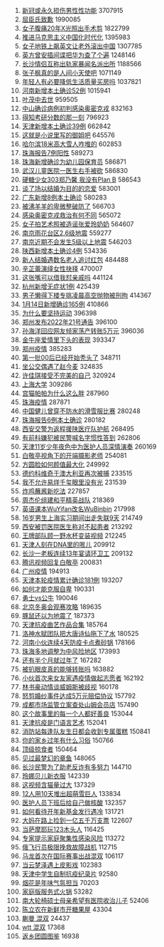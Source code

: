 1. [新冠或永久损伤男性性功能](https://s.weibo.com//weibo?q=%23%E6%96%B0%E5%86%A0%E6%88%96%E6%B0%B8%E4%B9%85%E6%8D%9F%E4%BC%A4%E7%94%B7%E6%80%A7%E6%80%A7%E5%8A%9F%E8%83%BD%23&Refer=top) 3707915
2. [屈臣氏致歉](https://s.weibo.com//weibo?q=%23%E5%B1%88%E8%87%A3%E6%B0%8F%E8%87%B4%E6%AD%89%23&Refer=top) 1990085
3. [女子腹痛20年X光照出手术剪](https://s.weibo.com//weibo?q=%23%E5%A5%B3%E5%AD%90%E8%85%B9%E7%97%9B20%E5%B9%B4X%E5%85%89%E7%85%A7%E5%87%BA%E6%89%8B%E6%9C%AF%E5%89%AA%23&Refer=top) 1822799
4. [推进马克思主义中国化时代化](https://s.weibo.com//weibo?q=%23%E6%8E%A8%E8%BF%9B%E9%A9%AC%E5%85%8B%E6%80%9D%E4%B8%BB%E4%B9%89%E4%B8%AD%E5%9B%BD%E5%8C%96%E6%97%B6%E4%BB%A3%E5%8C%96%23&Refer=top) 1395983
5. [女子地铁上飙英文让老外滚出中国](https://s.weibo.com//weibo?q=%23%E5%A5%B3%E5%AD%90%E5%9C%B0%E9%93%81%E4%B8%8A%E9%A3%99%E8%8B%B1%E6%96%87%E8%AE%A9%E8%80%81%E5%A4%96%E6%BB%9A%E5%87%BA%E4%B8%AD%E5%9B%BD%23&Refer=top) 1307785
6. [英方曾安插间谍把华为查了个遍](https://s.weibo.com//weibo?q=%23%E8%8B%B1%E6%96%B9%E6%9B%BE%E5%AE%89%E6%8F%92%E9%97%B4%E8%B0%8D%E6%8A%8A%E5%8D%8E%E4%B8%BA%E6%9F%A5%E4%BA%86%E4%B8%AA%E9%81%8D%23&Refer=top) 1248146
7. [长沙情侣互称出轨家暴闻名派出所](https://s.weibo.com//weibo?q=%23%E9%95%BF%E6%B2%99%E6%83%85%E4%BE%A3%E4%BA%92%E7%A7%B0%E5%87%BA%E8%BD%A8%E5%AE%B6%E6%9A%B4%E9%97%BB%E5%90%8D%E6%B4%BE%E5%87%BA%E6%89%80%23&Refer=top) 1188566
8. [张子枫真的是人间小天使吧](https://s.weibo.com//weibo?q=%23%E5%BC%A0%E5%AD%90%E6%9E%AB%E7%9C%9F%E7%9A%84%E6%98%AF%E4%BA%BA%E9%97%B4%E5%B0%8F%E5%A4%A9%E4%BD%BF%E5%90%A7%23&Refer=top) 1071149
9. [年轻人有必要降低生活质量买房吗](https://s.weibo.com//weibo?q=%23%E5%B9%B4%E8%BD%BB%E4%BA%BA%E6%9C%89%E5%BF%85%E8%A6%81%E9%99%8D%E4%BD%8E%E7%94%9F%E6%B4%BB%E8%B4%A8%E9%87%8F%E4%B9%B0%E6%88%BF%E5%90%97%23&Refer=top) 1037821
10. [河南新增本土确诊52例](https://s.weibo.com//weibo?q=%23%E6%B2%B3%E5%8D%97%E6%96%B0%E5%A2%9E%E6%9C%AC%E5%9C%9F%E7%A1%AE%E8%AF%8A52%E4%BE%8B%23&Refer=top) 1015941
11. [叶茂中去世](https://s.weibo.com//weibo?q=%23%E5%8F%B6%E8%8C%82%E4%B8%AD%E5%8E%BB%E4%B8%96%23&Refer=top) 959505
12. [中山确诊病例初判感染奥密克戎](https://s.weibo.com//weibo?q=%23%E4%B8%AD%E5%B1%B1%E7%A1%AE%E8%AF%8A%E7%97%85%E4%BE%8B%E5%88%9D%E5%88%A4%E6%84%9F%E6%9F%93%E5%A5%A5%E5%AF%86%E5%85%8B%E6%88%8E%23&Refer=top) 832163
13. [得知考研分数的那一刻](https://s.weibo.com//weibo?q=%23%E5%BE%97%E7%9F%A5%E8%80%83%E7%A0%94%E5%88%86%E6%95%B0%E7%9A%84%E9%82%A3%E4%B8%80%E5%88%BB%23&Refer=top) 796923
14. [天津新增本土确诊39例](https://s.weibo.com//weibo?q=%23%E5%A4%A9%E6%B4%A5%E6%96%B0%E5%A2%9E%E6%9C%AC%E5%9C%9F%E7%A1%AE%E8%AF%8A39%E4%BE%8B%23&Refer=top) 662842
15. [这就是小说里写的御姐吧](https://s.weibo.com//weibo?q=%23%E8%BF%99%E5%B0%B1%E6%98%AF%E5%B0%8F%E8%AF%B4%E9%87%8C%E5%86%99%E7%9A%84%E5%BE%A1%E5%A7%90%E5%90%A7%23&Refer=top) 645576
16. [哈尔滨18米高大雪人咋堆的](https://s.weibo.com//weibo?q=%23%E5%93%88%E5%B0%94%E6%BB%A818%E7%B1%B3%E9%AB%98%E5%A4%A7%E9%9B%AA%E4%BA%BA%E5%92%8B%E5%A0%86%E7%9A%84%23&Refer=top) 602853
17. [珠海报告7例阳性](https://s.weibo.com//weibo?q=%23%E7%8F%A0%E6%B5%B7%E6%8A%A5%E5%91%8A7%E4%BE%8B%E9%98%B3%E6%80%A7%23&Refer=top) 589273
18. [珠海新增确诊为幼儿园保育员](https://s.weibo.com//weibo?q=%23%E7%8F%A0%E6%B5%B7%E6%96%B0%E5%A2%9E%E7%A1%AE%E8%AF%8A%E4%B8%BA%E5%B9%BC%E5%84%BF%E5%9B%AD%E4%BF%9D%E8%82%B2%E5%91%98%23&Refer=top) 586871
19. [武汉儿童医院一医生右手被砍](https://s.weibo.com//weibo?q=%23%E6%AD%A6%E6%B1%89%E5%84%BF%E7%AB%A5%E5%8C%BB%E9%99%A2%E4%B8%80%E5%8C%BB%E7%94%9F%E5%8F%B3%E6%89%8B%E8%A2%AB%E7%A0%8D%23&Refer=top) 586830
20. [硬糖少女303郑乃馨 我没有Plan B](https://s.weibo.com//weibo?q=%E7%A1%AC%E7%B3%96%E5%B0%91%E5%A5%B3303%E9%83%91%E4%B9%83%E9%A6%A8%20%E6%88%91%E6%B2%A1%E6%9C%89Plan%20B&Refer=top) 586543
21. [谈了场以结婚为目的的恋爱](https://s.weibo.com//weibo?q=%23%E8%B0%88%E4%BA%86%E5%9C%BA%E4%BB%A5%E7%BB%93%E5%A9%9A%E4%B8%BA%E7%9B%AE%E7%9A%84%E7%9A%84%E6%81%8B%E7%88%B1%23&Refer=top) 583001
22. [广东新增8例本土确诊](https://s.weibo.com//weibo?q=%23%E5%B9%BF%E4%B8%9C%E6%96%B0%E5%A2%9E8%E4%BE%8B%E6%9C%AC%E5%9C%9F%E7%A1%AE%E8%AF%8A%23&Refer=top) 580283
23. [被沸羊羊的卑微整破防了](https://s.weibo.com//weibo?q=%23%E8%A2%AB%E6%B2%B8%E7%BE%8A%E7%BE%8A%E7%9A%84%E5%8D%91%E5%BE%AE%E6%95%B4%E7%A0%B4%E9%98%B2%E4%BA%86%23&Refer=top) 566703
24. [感染奥密克戎救治有何不同](https://s.weibo.com//weibo?q=%23%E6%84%9F%E6%9F%93%E5%A5%A5%E5%AF%86%E5%85%8B%E6%88%8E%E6%95%91%E6%B2%BB%E6%9C%89%E4%BD%95%E4%B8%8D%E5%90%8C%23&Refer=top) 565072
25. [女子拍艺术照被造谣张爱玲奶奶](https://s.weibo.com//weibo?q=%23%E5%A5%B3%E5%AD%90%E6%8B%8D%E8%89%BA%E6%9C%AF%E7%85%A7%E8%A2%AB%E9%80%A0%E8%B0%A3%E5%BC%A0%E7%88%B1%E7%8E%B2%E5%A5%B6%E5%A5%B6%23&Refer=top) 564607
26. [南京雨花台区2.6级地震](https://s.weibo.com//weibo?q=%23%E5%8D%97%E4%BA%AC%E9%9B%A8%E8%8A%B1%E5%8F%B0%E5%8C%BA2.6%E7%BA%A7%E5%9C%B0%E9%9C%87%23&Refer=top) 559277
27. [南京近期不会发生5级以上地震](https://s.weibo.com//weibo?q=%23%E5%8D%97%E4%BA%AC%E8%BF%91%E6%9C%9F%E4%B8%8D%E4%BC%9A%E5%8F%91%E7%94%9F5%E7%BA%A7%E4%BB%A5%E4%B8%8A%E5%9C%B0%E9%9C%87%23&Refer=top) 546203
28. [陕西新增本土确诊4例](https://s.weibo.com//weibo?q=%23%E9%99%95%E8%A5%BF%E6%96%B0%E5%A2%9E%E6%9C%AC%E5%9C%9F%E7%A1%AE%E8%AF%8A4%E4%BE%8B%23&Refer=top) 534336
29. [新人结婚遇数名老人追讨红包](https://s.weibo.com//weibo?q=%23%E6%96%B0%E4%BA%BA%E7%BB%93%E5%A9%9A%E9%81%87%E6%95%B0%E5%90%8D%E8%80%81%E4%BA%BA%E8%BF%BD%E8%AE%A8%E7%BA%A2%E5%8C%85%23&Refer=top) 484488
30. [辛芷蕾演绎女性抉择](https://s.weibo.com//weibo?q=%23%E8%BE%9B%E8%8A%B7%E8%95%BE%E6%BC%94%E7%BB%8E%E5%A5%B3%E6%80%A7%E6%8A%89%E6%8B%A9%23&Refer=top) 470007
31. [这张嘴可以借我怼亲戚吗](https://s.weibo.com//weibo?q=%23%E8%BF%99%E5%BC%A0%E5%98%B4%E5%8F%AF%E4%BB%A5%E5%80%9F%E6%88%91%E6%80%BC%E4%BA%B2%E6%88%9A%E5%90%97%23&Refer=top) 441124
32. [杭州新增无症状1例](https://s.weibo.com//weibo?q=%23%E6%9D%AD%E5%B7%9E%E6%96%B0%E5%A2%9E%E6%97%A0%E7%97%87%E7%8A%B61%E4%BE%8B%23&Refer=top) 425439
33. [男子懒得下楼专挑凌晨高空抛物被刑拘](https://s.weibo.com//weibo?q=%23%E7%94%B7%E5%AD%90%E6%87%92%E5%BE%97%E4%B8%8B%E6%A5%BC%E4%B8%93%E6%8C%91%E5%87%8C%E6%99%A8%E9%AB%98%E7%A9%BA%E6%8A%9B%E7%89%A9%E8%A2%AB%E5%88%91%E6%8B%98%23&Refer=top) 414367
34. [1月14日新增确诊165例](https://s.weibo.com//weibo?q=%231%E6%9C%8814%E6%97%A5%E6%96%B0%E5%A2%9E%E7%A1%AE%E8%AF%8A165%E4%BE%8B%23&Refer=top) 410866
35. [为什么要坚持运动](https://s.weibo.com//weibo?q=%23%E4%B8%BA%E4%BB%80%E4%B9%88%E8%A6%81%E5%9D%9A%E6%8C%81%E8%BF%90%E5%8A%A8%23&Refer=top) 396398
36. [郑州发布2022年21号通告](https://s.weibo.com//weibo?q=%23%E9%83%91%E5%B7%9E%E5%8F%91%E5%B8%832022%E5%B9%B421%E5%8F%B7%E9%80%9A%E5%91%8A%23&Refer=top) 396100
37. [孙海洋回应网友倾家荡产转账5万元](https://s.weibo.com//weibo?q=%23%E5%AD%99%E6%B5%B7%E6%B4%8B%E5%9B%9E%E5%BA%94%E7%BD%91%E5%8F%8B%E5%80%BE%E5%AE%B6%E8%8D%A1%E4%BA%A7%E8%BD%AC%E8%B4%A65%E4%B8%87%E5%85%83%23&Refer=top) 396036
38. [金牛座爱情里下头的表现](https://s.weibo.com//weibo?q=%23%E9%87%91%E7%89%9B%E5%BA%A7%E7%88%B1%E6%83%85%E9%87%8C%E4%B8%8B%E5%A4%B4%E7%9A%84%E8%A1%A8%E7%8E%B0%23&Refer=top) 393347
39. [郑州疫情](https://s.weibo.com//weibo?q=%23%E9%83%91%E5%B7%9E%E7%96%AB%E6%83%85%23&Refer=top) 385283
40. [第一批00后已经开始秃头了](https://s.weibo.com//weibo?q=%23%E7%AC%AC%E4%B8%80%E6%89%B900%E5%90%8E%E5%B7%B2%E7%BB%8F%E5%BC%80%E5%A7%8B%E7%A7%83%E5%A4%B4%E4%BA%86%23&Refer=top) 348711
41. [坐公交偶遇了赵今麦](https://s.weibo.com//weibo?q=%23%E5%9D%90%E5%85%AC%E4%BA%A4%E5%81%B6%E9%81%87%E4%BA%86%E8%B5%B5%E4%BB%8A%E9%BA%A6%23&Refer=top) 324835
42. [许佳琪接受不完美的自己](https://s.weibo.com//weibo?q=%23%E8%AE%B8%E4%BD%B3%E7%90%AA%E6%8E%A5%E5%8F%97%E4%B8%8D%E5%AE%8C%E7%BE%8E%E7%9A%84%E8%87%AA%E5%B7%B1%23&Refer=top) 320924
43. [上海大学](https://s.weibo.com//weibo?q=%E4%B8%8A%E6%B5%B7%E5%A4%A7%E5%AD%A6&Refer=top) 309286
44. [宫猫帕帕为什么这么胖](https://s.weibo.com//weibo?q=%23%E5%AE%AB%E7%8C%AB%E5%B8%95%E5%B8%95%E4%B8%BA%E4%BB%80%E4%B9%88%E8%BF%99%E4%B9%88%E8%83%96%23&Refer=top) 287960
45. [珠海疫情](https://s.weibo.com//weibo?q=%23%E7%8F%A0%E6%B5%B7%E7%96%AB%E6%83%85%23&Refer=top) 287871
46. [中国健儿曾穿不防水的滑雪服比赛](https://s.weibo.com//weibo?q=%23%E4%B8%AD%E5%9B%BD%E5%81%A5%E5%84%BF%E6%9B%BE%E7%A9%BF%E4%B8%8D%E9%98%B2%E6%B0%B4%E7%9A%84%E6%BB%91%E9%9B%AA%E6%9C%8D%E6%AF%94%E8%B5%9B%23&Refer=top) 280248
47. [珠海报告6例本土确诊](https://s.weibo.com//weibo?q=%23%E7%8F%A0%E6%B5%B7%E6%8A%A5%E5%91%8A6%E4%BE%8B%E6%9C%AC%E5%9C%9F%E7%A1%AE%E8%AF%8A%23&Refer=top) 280182
48. [西安交警为返程援陕医疗队护航](https://s.weibo.com//weibo?q=%23%E8%A5%BF%E5%AE%89%E4%BA%A4%E8%AD%A6%E4%B8%BA%E8%BF%94%E7%A8%8B%E6%8F%B4%E9%99%95%E5%8C%BB%E7%96%97%E9%98%9F%E6%8A%A4%E8%88%AA%23&Refer=top) 268495
49. [有前科嫌犯被民警喊名字惯性答到](https://s.weibo.com//weibo?q=%23%E6%9C%89%E5%89%8D%E7%A7%91%E5%AB%8C%E7%8A%AF%E8%A2%AB%E6%B0%91%E8%AD%A6%E5%96%8A%E5%90%8D%E5%AD%97%E6%83%AF%E6%80%A7%E7%AD%94%E5%88%B0%23&Refer=top) 262806
50. [天津11岁少年夜色中为医护人员深情演奏](https://s.weibo.com//weibo?q=%23%E5%A4%A9%E6%B4%A511%E5%B2%81%E5%B0%91%E5%B9%B4%E5%A4%9C%E8%89%B2%E4%B8%AD%E4%B8%BA%E5%8C%BB%E6%8A%A4%E4%BA%BA%E5%91%98%E6%B7%B1%E6%83%85%E6%BC%94%E5%A5%8F%23&Refer=top) 260169
51. [白敬亭视角下的开端摄影老师](https://s.weibo.com//weibo?q=%23%E7%99%BD%E6%95%AC%E4%BA%AD%E8%A7%86%E8%A7%92%E4%B8%8B%E7%9A%84%E5%BC%80%E7%AB%AF%E6%91%84%E5%BD%B1%E8%80%81%E5%B8%88%23&Refer=top) 254081
52. [方圆脸如何颜值最大化](https://s.weibo.com//weibo?q=%23%E6%96%B9%E5%9C%86%E8%84%B8%E5%A6%82%E4%BD%95%E9%A2%9C%E5%80%BC%E6%9C%80%E5%A4%A7%E5%8C%96%23&Refer=top) 249992
53. [德约科维奇于澳大利亚再次被捕](https://s.weibo.com//weibo?q=%23%E5%BE%B7%E7%BA%A6%E7%A7%91%E7%BB%B4%E5%A5%87%E4%BA%8E%E6%BE%B3%E5%A4%A7%E5%88%A9%E4%BA%9A%E5%86%8D%E6%AC%A1%E8%A2%AB%E6%8D%95%23&Refer=top) 233515
54. [我不允许易烊千玺眼里没有光](https://s.weibo.com//weibo?q=%E6%88%91%E4%B8%8D%E5%85%81%E8%AE%B8%E6%98%93%E7%83%8A%E5%8D%83%E7%8E%BA%E7%9C%BC%E9%87%8C%E6%B2%A1%E6%9C%89%E5%85%89&Refer=top) 231539
55. [炸鸡蘸酱新吃法](https://s.weibo.com//weibo?q=%E7%82%B8%E9%B8%A1%E8%98%B8%E9%85%B1%E6%96%B0%E5%90%83%E6%B3%95&Refer=top) 227857
56. [周杰伦组建和平精英战队](https://s.weibo.com//weibo?q=%23%E5%91%A8%E6%9D%B0%E4%BC%A6%E7%BB%84%E5%BB%BA%E5%92%8C%E5%B9%B3%E7%B2%BE%E8%8B%B1%E6%88%98%E9%98%9F%23&Refer=top) 218369
57. [英语课本WuYifan改名WuBinbin](https://s.weibo.com//weibo?q=%23%E8%8B%B1%E8%AF%AD%E8%AF%BE%E6%9C%ACWuYifan%E6%94%B9%E5%90%8DWuBinbin%23&Refer=top) 217998
58. [16岁男生上海实习期间出走失联9天](https://s.weibo.com//weibo?q=%2316%E5%B2%81%E7%94%B7%E7%94%9F%E4%B8%8A%E6%B5%B7%E5%AE%9E%E4%B9%A0%E6%9C%9F%E9%97%B4%E5%87%BA%E8%B5%B0%E5%A4%B1%E8%81%949%E5%A4%A9%23&Refer=top) 214749
59. [西安被罚医院医生称对不起患者](https://s.weibo.com//weibo?q=%23%E8%A5%BF%E5%AE%89%E8%A2%AB%E7%BD%9A%E5%8C%BB%E9%99%A2%E5%8C%BB%E7%94%9F%E7%A7%B0%E5%AF%B9%E4%B8%8D%E8%B5%B7%E6%82%A3%E8%80%85%23&Refer=top) 213292
60. [王牌部队顾一野水杯变装视频](https://s.weibo.com//weibo?q=%23%E7%8E%8B%E7%89%8C%E9%83%A8%E9%98%9F%E9%A1%BE%E4%B8%80%E9%87%8E%E6%B0%B4%E6%9D%AF%E5%8F%98%E8%A3%85%E8%A7%86%E9%A2%91%23&Refer=top) 212245
61. [天津人刻在DNA里的哏儿](https://s.weibo.com//weibo?q=%23%E5%A4%A9%E6%B4%A5%E4%BA%BA%E5%88%BB%E5%9C%A8DNA%E9%87%8C%E7%9A%84%E5%93%8F%E5%84%BF%23&Refer=top) 209912
62. [长沙一老板连续13年宴请环卫工](https://s.weibo.com//weibo?q=%23%E9%95%BF%E6%B2%99%E4%B8%80%E8%80%81%E6%9D%BF%E8%BF%9E%E7%BB%AD13%E5%B9%B4%E5%AE%B4%E8%AF%B7%E7%8E%AF%E5%8D%AB%E5%B7%A5%23&Refer=top) 209132
63. [腾讯视频回复白敬亭](https://s.weibo.com//weibo?q=%23%E8%85%BE%E8%AE%AF%E8%A7%86%E9%A2%91%E5%9B%9E%E5%A4%8D%E7%99%BD%E6%95%AC%E4%BA%AD%23&Refer=top) 200831
64. [广州疫情](https://s.weibo.com//weibo?q=%23%E5%B9%BF%E5%B7%9E%E7%96%AB%E6%83%85%23&Refer=top) 194913
65. [天津本轮疫情累计确诊181例](https://s.weibo.com//weibo?q=%23%E5%A4%A9%E6%B4%A5%E6%9C%AC%E8%BD%AE%E7%96%AB%E6%83%85%E7%B4%AF%E8%AE%A1%E7%A1%AE%E8%AF%8A181%E4%BE%8B%23&Refer=top) 193207
66. [如何才能克服自卑](https://s.weibo.com//weibo?q=%23%E5%A6%82%E4%BD%95%E6%89%8D%E8%83%BD%E5%85%8B%E6%9C%8D%E8%87%AA%E5%8D%91%23&Refer=top) 190331
67. [勇士vs公牛](https://s.weibo.com//weibo?q=%23%E5%8B%87%E5%A3%ABvs%E5%85%AC%E7%89%9B%23&Refer=top) 190046
68. [北京冬奥会观赛攻略](https://s.weibo.com//weibo?q=%23%E5%8C%97%E4%BA%AC%E5%86%AC%E5%A5%A5%E4%BC%9A%E8%A7%82%E8%B5%9B%E6%94%BB%E7%95%A5%23&Refer=top) 189635
69. [豚鼠还以为地震了](https://s.weibo.com//weibo?q=%23%E8%B1%9A%E9%BC%A0%E8%BF%98%E4%BB%A5%E4%B8%BA%E5%9C%B0%E9%9C%87%E4%BA%86%23&Refer=top) 187373
70. [天津抗疫曲艺作品合集](https://s.weibo.com//weibo?q=%23%E5%A4%A9%E6%B4%A5%E6%8A%97%E7%96%AB%E6%9B%B2%E8%89%BA%E4%BD%9C%E5%93%81%E5%90%88%E9%9B%86%23&Refer=top) 185764
71. [洛神水赋团队把大唐诗仙拖下了水](https://s.weibo.com//weibo?q=%23%E6%B4%9B%E7%A5%9E%E6%B0%B4%E8%B5%8B%E5%9B%A2%E9%98%9F%E6%8A%8A%E5%A4%A7%E5%94%90%E8%AF%97%E4%BB%99%E6%8B%96%E4%B8%8B%E4%BA%86%E6%B0%B4%23&Refer=top) 180525
72. [河南小伙连续4天防疫卡点煮砂锅](https://s.weibo.com//weibo?q=%23%E6%B2%B3%E5%8D%97%E5%B0%8F%E4%BC%99%E8%BF%9E%E7%BB%AD4%E5%A4%A9%E9%98%B2%E7%96%AB%E5%8D%A1%E7%82%B9%E7%85%AE%E7%A0%82%E9%94%85%23&Refer=top) 178166
73. [珠海多地调整为中风险地区](https://s.weibo.com//weibo?q=%23%E7%8F%A0%E6%B5%B7%E5%A4%9A%E5%9C%B0%E8%B0%83%E6%95%B4%E4%B8%BA%E4%B8%AD%E9%A3%8E%E9%99%A9%E5%9C%B0%E5%8C%BA%23&Refer=top) 173993
74. [还有半个月就过年了](https://s.weibo.com//weibo?q=%E8%BF%98%E6%9C%89%E5%8D%8A%E4%B8%AA%E6%9C%88%E5%B0%B1%E8%BF%87%E5%B9%B4%E4%BA%86&Refer=top) 167282
75. [被扒眼皮真的能够转账吗](https://s.weibo.com//weibo?q=%23%E8%A2%AB%E6%89%92%E7%9C%BC%E7%9A%AE%E7%9C%9F%E7%9A%84%E8%83%BD%E5%A4%9F%E8%BD%AC%E8%B4%A6%E5%90%97%23&Refer=top) 163882
76. [小伙首次来女友家遇疫情做起志愿者](https://s.weibo.com//weibo?q=%23%E5%B0%8F%E4%BC%99%E9%A6%96%E6%AC%A1%E6%9D%A5%E5%A5%B3%E5%8F%8B%E5%AE%B6%E9%81%87%E7%96%AB%E6%83%85%E5%81%9A%E8%B5%B7%E5%BF%97%E6%84%BF%E8%80%85%23&Refer=top) 162192
77. [林书豪动情谈威姆斯被歧视](https://s.weibo.com//weibo?q=%23%E6%9E%97%E4%B9%A6%E8%B1%AA%E5%8A%A8%E6%83%85%E8%B0%88%E5%A8%81%E5%A7%86%E6%96%AF%E8%A2%AB%E6%AD%A7%E8%A7%86%23&Refer=top) 160178
78. [怒剪婚纱事件达成5万元赔偿协议](https://s.weibo.com//weibo?q=%23%E6%80%92%E5%89%AA%E5%A9%9A%E7%BA%B1%E4%BA%8B%E4%BB%B6%E8%BE%BE%E6%88%905%E4%B8%87%E5%85%83%E8%B5%94%E5%81%BF%E5%8D%8F%E8%AE%AE%23&Refer=top) 157792
79. [成都市场监管立案查处山姆会员店](https://s.weibo.com//weibo?q=%23%E6%88%90%E9%83%BD%E5%B8%82%E5%9C%BA%E7%9B%91%E7%AE%A1%E7%AB%8B%E6%A1%88%E6%9F%A5%E5%A4%84%E5%B1%B1%E5%A7%86%E4%BC%9A%E5%91%98%E5%BA%97%23&Refer=top) 157490
80. [这个故事里的每一个人都好善良](https://s.weibo.com//weibo?q=%E8%BF%99%E4%B8%AA%E6%95%85%E4%BA%8B%E9%87%8C%E7%9A%84%E6%AF%8F%E4%B8%80%E4%B8%AA%E4%BA%BA%E9%83%BD%E5%A5%BD%E5%96%84%E8%89%AF&Refer=top) 153044
81. [天津抗疫是门语言艺术](https://s.weibo.com//weibo?q=%23%E5%A4%A9%E6%B4%A5%E6%8A%97%E7%96%AB%E6%98%AF%E9%97%A8%E8%AF%AD%E8%A8%80%E8%89%BA%E6%9C%AF%23&Refer=top) 152041
82. [消防站每逢队友生日都会收到专属蛋糕](https://s.weibo.com//weibo?q=%23%E6%B6%88%E9%98%B2%E7%AB%99%E6%AF%8F%E9%80%A2%E9%98%9F%E5%8F%8B%E7%94%9F%E6%97%A5%E9%83%BD%E4%BC%9A%E6%94%B6%E5%88%B0%E4%B8%93%E5%B1%9E%E8%9B%8B%E7%B3%95%23&Refer=top) 150841
83. [你的家乡过年有什么习俗](https://s.weibo.com//weibo?q=%23%E4%BD%A0%E7%9A%84%E5%AE%B6%E4%B9%A1%E8%BF%87%E5%B9%B4%E6%9C%89%E4%BB%80%E4%B9%88%E4%B9%A0%E4%BF%97%23&Refer=top) 150766
84. [顶级掠食者](https://s.weibo.com//weibo?q=%E9%A1%B6%E7%BA%A7%E6%8E%A0%E9%A3%9F%E8%80%85&Refer=top) 150464
85. [见过最梦幻的章鱼](https://s.weibo.com//weibo?q=%23%E8%A7%81%E8%BF%87%E6%9C%80%E6%A2%A6%E5%B9%BB%E7%9A%84%E7%AB%A0%E9%B1%BC%23&Refer=top) 148065
86. [长沙民警为了助老反诈有多努力](https://s.weibo.com//weibo?q=%23%E9%95%BF%E6%B2%99%E6%B0%91%E8%AD%A6%E4%B8%BA%E4%BA%86%E5%8A%A9%E8%80%81%E5%8F%8D%E8%AF%88%E6%9C%89%E5%A4%9A%E5%8A%AA%E5%8A%9B%23&Refer=top) 144710
87. [玲娜贝儿新衣服](https://s.weibo.com//weibo?q=%E7%8E%B2%E5%A8%9C%E8%B4%9D%E5%84%BF%E6%96%B0%E8%A1%A3%E6%9C%8D&Refer=top) 142339
88. [这视频含猫量过大](https://s.weibo.com//weibo?q=%23%E8%BF%99%E8%A7%86%E9%A2%91%E5%90%AB%E7%8C%AB%E9%87%8F%E8%BF%87%E5%A4%A7%23&Refer=top) 137329
89. [12人用10天堆出超萌雪巨人](https://s.weibo.com//weibo?q=%2312%E4%BA%BA%E7%94%A810%E5%A4%A9%E5%A0%86%E5%87%BA%E8%B6%85%E8%90%8C%E9%9B%AA%E5%B7%A8%E4%BA%BA%23&Refer=top) 133834
90. [医护人员下班后给自己做核酸](https://s.weibo.com//weibo?q=%23%E5%8C%BB%E6%8A%A4%E4%BA%BA%E5%91%98%E4%B8%8B%E7%8F%AD%E5%90%8E%E7%BB%99%E8%87%AA%E5%B7%B1%E5%81%9A%E6%A0%B8%E9%85%B8%23&Refer=top) 132357
91. [如何看待开年新基金发行遇冷](https://s.weibo.com//weibo?q=%23%E5%A6%82%E4%BD%95%E7%9C%8B%E5%BE%85%E5%BC%80%E5%B9%B4%E6%96%B0%E5%9F%BA%E9%87%91%E5%8F%91%E8%A1%8C%E9%81%87%E5%86%B7%23&Refer=top) 131721
92. [大妈在路上捡到一亿五千万支票](https://s.weibo.com//weibo?q=%23%E5%A4%A7%E5%A6%88%E5%9C%A8%E8%B7%AF%E4%B8%8A%E6%8D%A1%E5%88%B0%E4%B8%80%E4%BA%BF%E4%BA%94%E5%8D%83%E4%B8%87%E6%94%AF%E7%A5%A8%23&Refer=top) 122607
93. [当萨摩耶玩123木头人](https://s.weibo.com//weibo?q=%23%E5%BD%93%E8%90%A8%E6%91%A9%E8%80%B6%E7%8E%A9123%E6%9C%A8%E5%A4%B4%E4%BA%BA%23&Refer=top) 116425
94. [专家提示家庭聚集性感染风险](https://s.weibo.com//weibo?q=%23%E4%B8%93%E5%AE%B6%E6%8F%90%E7%A4%BA%E5%AE%B6%E5%BA%AD%E8%81%9A%E9%9B%86%E6%80%A7%E6%84%9F%E6%9F%93%E9%A3%8E%E9%99%A9%23&Refer=top) 113272
95. [俄飞行员极限挽救故障战机](https://s.weibo.com//weibo?q=%23%E4%BF%84%E9%A3%9E%E8%A1%8C%E5%91%98%E6%9E%81%E9%99%90%E6%8C%BD%E6%95%91%E6%95%85%E9%9A%9C%E6%88%98%E6%9C%BA%23&Refer=top) 112715
96. [马龙首次在国际赛事出战混双](https://s.weibo.com//weibo?q=%23%E9%A9%AC%E9%BE%99%E9%A6%96%E6%AC%A1%E5%9C%A8%E5%9B%BD%E9%99%85%E8%B5%9B%E4%BA%8B%E5%87%BA%E6%88%98%E6%B7%B7%E5%8F%8C%23&Refer=top) 106117
97. [当云梦泽遇上皮影戏](https://s.weibo.com//weibo?q=%23%E5%BD%93%E4%BA%91%E6%A2%A6%E6%B3%BD%E9%81%87%E4%B8%8A%E7%9A%AE%E5%BD%B1%E6%88%8F%23&Refer=top) 102383
98. [天津中学生自制抗疫纪录片](https://s.weibo.com//weibo?q=%23%E5%A4%A9%E6%B4%A5%E4%B8%AD%E5%AD%A6%E7%94%9F%E8%87%AA%E5%88%B6%E6%8A%97%E7%96%AB%E7%BA%AA%E5%BD%95%E7%89%87%23&Refer=top) 92580
99. [烟花是年味气氛担当](https://s.weibo.com//weibo?q=%23%E7%83%9F%E8%8A%B1%E6%98%AF%E5%B9%B4%E5%91%B3%E6%B0%94%E6%B0%9B%E6%8B%85%E5%BD%93%23&Refer=top) 70203
100. [家庭版服务式火锅](https://s.weibo.com//weibo?q=%23%E5%AE%B6%E5%BA%AD%E7%89%88%E6%9C%8D%E5%8A%A1%E5%BC%8F%E7%81%AB%E9%94%85%23&Refer=top) 53282
101. [南大轮椅硕士母亲希望有医院收治儿子](https://s.weibo.com//weibo?q=%23%E5%8D%97%E5%A4%A7%E8%BD%AE%E6%A4%85%E7%A1%95%E5%A3%AB%E6%AF%8D%E4%BA%B2%E5%B8%8C%E6%9C%9B%E6%9C%89%E5%8C%BB%E9%99%A2%E6%94%B6%E6%B2%BB%E5%84%BF%E5%AD%90%23&Refer=top) 52406
102. [陈立农在新鲜市开糖果屋](https://s.weibo.com//weibo?q=%23%E9%99%88%E7%AB%8B%E5%86%9C%E5%9C%A8%E6%96%B0%E9%B2%9C%E5%B8%82%E5%BC%80%E7%B3%96%E6%9E%9C%E5%B1%8B%23&Refer=top) 43304
103. [蒯曼 混双](https://s.weibo.com//weibo?q=%E8%92%AF%E6%9B%BC%20%E6%B7%B7%E5%8F%8C&Refer=top) 24437
104. [wtt 混双](https://s.weibo.com//weibo?q=wtt%20%E6%B7%B7%E5%8F%8C&Refer=top) 17368
105. [返乡团圆图鉴](https://s.weibo.com//weibo?q=%23%E8%BF%94%E4%B9%A1%E5%9B%A2%E5%9C%86%E5%9B%BE%E9%89%B4%23&Refer=top) 16938
